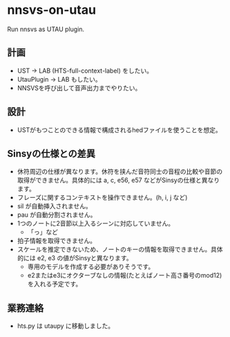 # nnsvs-on-utau

Run nnsvs as UTAU plugin.

## 計画

- UST → LAB (HTS-full-context-label) をしたい。
- UtauPlugin → LAB もしたい。
- NNSVSを呼び出して音声出力までやりたい。

## 設計

- USTがもつことのできる情報で構成されるhedファイルを使うことを想定。

## Sinsyの仕様との差異

- 休符周辺の仕様が異なります。休符を挟んだ音符同士の音程の比較や音節の取得ができません。具体的には a, c, e56, e57 などがSinsyの仕様と異なります。
- フレーズに関するコンテキストを操作できません。(h, i, j など)
- sil が自動挿入されません。
- pau が自動分割されません。
- 1つのノートに2音節以上入るシーンに対応していません。
  - 「っ」など
- 拍子情報を取得できません。
- スケールを推定できないため、ノートのキーの情報を取得できません。具体的には e2, e3 の値がSinsyと異なります。
  - 専用のモデルを作成する必要がありそうです。
  - e2またはe3にオクターブなしの情報(たとえばノート高さ番号のmod12)を入れる予定です。

## 業務連絡

- hts.py は utaupy に移動しました。
